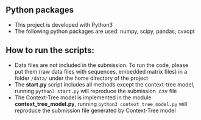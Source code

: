 ## Python packages
- This project is developed with Python3
- The following python packages are used: numpy, scipy, pandas, cvxopt

## How to run the scripts:
- Data files are not included in the submission. To run the code, please put them (raw data files with sequences, embedded matrix files) in a folder ```/data/``` under the home directory of the project
- The **start.py** script includes all methods except the context-tree model, running ```python3 start.py``` will reproduce the submission .csv file
- The Context-Tree model is implemented in the module **context_tree_model.py**, running ```python3 context_tree_model.py``` will reproduce the submission file generated by Context-Tree model
